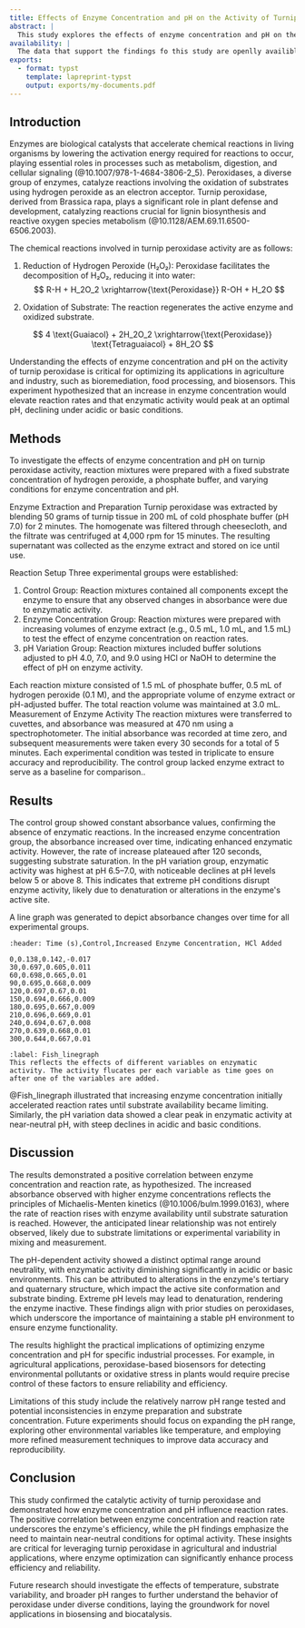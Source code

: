 ```yaml
---
title: Effects of Enzyme Concentration and pH on the Activity of Turnip Peroxidase
abstract: |
  This study explores the effects of enzyme concentration and pH on the activity of turnip peroxidase, an enzyme involved in plant defense and oxidative stress regulation. The experiment tested varying enzyme concentrations and pH levels, using hydrogen peroxide as the substrate, to measure reaction rates. The results revealed that increasing enzyme concentration led to a modest increase in reaction rate, with a plateau observed due to substrate saturation. pH variation showed optimal activity near neutral conditions (pH 6.5–7.0), while extreme acidic and basic environments resulted in decreased enzyme efficiency. These findings highlight the importance of enzyme optimization for applications in agriculture and industry, where controlling enzyme conditions is critical for process efficiency. Further studies should explore the impact of other variables such as temperature and substrate concentration to enhance the understanding of peroxidase activity..
availability: |
  The data that support the findings fo this study are openlly availible in [jterm-2025] at https://github.com/AarushJ7/jterm-2025. 
exports:
  - format: typst
    template: lapreprint-typst
    output: exports/my-documents.pdf
---
```


## Introduction 
Enzymes are biological catalysts that accelerate chemical reactions in living organisms by lowering the activation energy required for reactions to occur, playing essential roles in processes such as metabolism, digestion, and cellular signaling (@10.1007/978-1-4684-3806-2_5). Peroxidases, a diverse group of enzymes, catalyze reactions involving the oxidation of substrates using hydrogen peroxide as an electron acceptor. Turnip peroxidase, derived from Brassica rapa, plays a significant role in plant defense and development, catalyzing reactions crucial for lignin biosynthesis and reactive oxygen species metabolism (@10.1128/AEM.69.11.6500-6506.2003).

The chemical reactions involved in turnip peroxidase activity are as follows:

1. Reduction of Hydrogen Peroxide (H₂O₂):
Peroxidase facilitates the decomposition of H₂O₂, reducing it into water: 
$$
R-H + H_2O_2 \xrightarrow{\text{Peroxidase}} R-OH + H_2O
$$

2. Oxidation of Substrate:
The reaction regenerates the active enzyme and oxidized substrate.
 
$$
4 \text{Guaiacol} + 2H_2O_2 \xrightarrow{\text{Peroxidase}} \text{Tetraguaiacol} + 8H_2O
$$

Understanding the effects of enzyme concentration and pH on the activity of turnip peroxidase is critical for optimizing its applications in agriculture and industry, such as bioremediation, food processing, and biosensors. This experiment hypothesized that an increase in enzyme concentration would elevate reaction rates and that enzymatic activity would peak at an optimal pH, declining under acidic or basic conditions.



## Methods

To investigate the effects of enzyme concentration and pH on turnip peroxidase activity, reaction mixtures were prepared with a fixed substrate concentration of hydrogen peroxide, a phosphate buffer, and varying conditions for enzyme concentration and pH.

Enzyme Extraction and Preparation
Turnip peroxidase was extracted by blending 50 grams of turnip tissue in 200 mL of cold phosphate buffer (pH 7.0) for 2 minutes. The homogenate was filtered through cheesecloth, and the filtrate was centrifuged at 4,000 rpm for 15 minutes. The resulting supernatant was collected as the enzyme extract and stored on ice until use.

Reaction Setup
Three experimental groups were established:
1. Control Group: Reaction mixtures contained all components except the enzyme to ensure that any observed changes in absorbance were due to enzymatic activity.
2. Enzyme Concentration Group: Reaction mixtures were prepared with increasing volumes of enzyme extract (e.g., 0.5 mL, 1.0 mL, and 1.5 mL) to test the effect of enzyme concentration on reaction rates.
3. pH Variation Group: Reaction mixtures included buffer solutions adjusted to pH 4.0, 7.0, and 9.0 using HCl or NaOH to determine the effect of pH on enzyme activity.

Each reaction mixture consisted of 1.5 mL of phosphate buffer, 0.5 mL of hydrogen peroxide (0.1 M), and the appropriate volume of enzyme extract or pH-adjusted buffer. The total reaction volume was maintained at 3.0 mL. Measurement of Enzyme Activity
The reaction mixtures were transferred to cuvettes, and absorbance was measured at 470 nm using a spectrophotometer. The initial absorbance was recorded at time zero, and subsequent measurements were taken every 30 seconds for a total of 5 minutes.
Each experimental condition was tested in triplicate to ensure accuracy and reproducibility. The control group lacked enzyme extract to serve as a baseline for comparison..


## Results

The control group showed constant absorbance values, confirming the absence of enzymatic reactions. In the increased enzyme concentration group, the absorbance increased over time, indicating enhanced enzymatic activity. However, the rate of increase plateaued after 120 seconds, suggesting substrate saturation. In the pH variation group, enzymatic activity was highest at pH 6.5–7.0, with noticeable declines at pH levels below 5 or above 8. This indicates that extreme pH conditions disrupt enzyme activity, likely due to denaturation or alterations in the enzyme's active site.

A line graph was generated to depict absorbance changes over time for all experimental groups. 


```{csv-table}
:header: Time (s),Control,Increased Enzyme Concentration, HCl Added

0,0.138,0.142,-0.017
30,0.697,0.605,0.011
60,0.698,0.665,0.01
90,0.695,0.668,0.009
120,0.697,0.67,0.01
150,0.694,0.666,0.009
180,0.695,0.667,0.009
210,0.696,0.669,0.01
240,0.694,0.67,0.008
270,0.639,0.668,0.01
300,0.644,0.667,0.01
```  

```{figure} #line
:label: Fish_linegraph
This reflects the effects of different variables on enzymatic activity. The activity flucates per each variable as time goes on after one of the variables are added. 
````

@Fish_linegraph  illustrated that increasing enzyme concentration initially accelerated reaction rates until substrate availability became limiting. Similarly, the pH variation data showed a clear peak in enzymatic activity at near-neutral pH, with steep declines in acidic and basic conditions.




## Discussion

The results demonstrated a positive correlation between enzyme concentration and reaction rate, as hypothesized. The increased absorbance observed with higher enzyme concentrations reflects the principles of Michaelis-Menten kinetics (@10.1006/bulm.1999.0163), where the rate of reaction rises with enzyme availability until substrate saturation is reached. However, the anticipated linear relationship was not entirely observed, likely due to substrate limitations or experimental variability in mixing and measurement.

The pH-dependent activity showed a distinct optimal range around neutrality, with enzymatic activity diminishing significantly in acidic or basic environments. This can be attributed to alterations in the enzyme's tertiary and quaternary structure, which impact the active site conformation and substrate binding. Extreme pH levels may lead to denaturation, rendering the enzyme inactive. These findings align with prior studies on peroxidases, which underscore the importance of maintaining a stable pH environment to ensure enzyme functionality.

The results highlight the practical implications of optimizing enzyme concentration and pH for specific industrial processes. For example, in agricultural applications, peroxidase-based biosensors for detecting environmental pollutants or oxidative stress in plants would require precise control of these factors to ensure reliability and efficiency.

Limitations of this study include the relatively narrow pH range tested and potential inconsistencies in enzyme preparation and substrate concentration. Future experiments should focus on expanding the pH range, exploring other environmental variables like temperature, and employing more refined measurement techniques to improve data accuracy and reproducibility.


## Conclusion  

This study confirmed the catalytic activity of turnip peroxidase and demonstrated how enzyme concentration and pH influence reaction rates. The positive correlation between enzyme concentration and reaction rate underscores the enzyme's efficiency, while the pH findings emphasize the need to maintain near-neutral conditions for optimal activity. These insights are critical for leveraging turnip peroxidase in agricultural and industrial applications, where enzyme optimization can significantly enhance process efficiency and reliability.

Future research should investigate the effects of temperature, substrate variability, and broader pH ranges to further understand the behavior of peroxidase under diverse conditions, laying the groundwork for novel applications in biosensing and biocatalysis.


